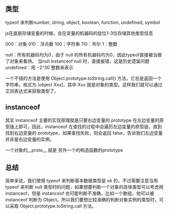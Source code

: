 ## 类型
typeof 来判断number, string, object, boolean, function, undefined, symbol 

js在底层存储变量的时候，会在变量的机器码的低位1-3位存储其他类型信息

000：对象
010：浮点数
100：字符串
110：布尔
1：整数

null：所有机器码均为0，由于 null 的所有机器码均为0，因此typeof直接被当做了对象来看待。 当null instanceof null  时，直接报错，这是历史遗留问题
undefined：用 −2^30 整数来表示

一个不错的方法是使用 Object.prototype.toString.call() 方法，它总是返回一个字符串，格式为 [object Xxx]，其中 Xxx 就是对象的类型。这样我们就可以通过正则表达式来获取类型了。

## instanceof
其实 instanceof 主要的实现原理就是只要右边变量的 prototype 在左边变量的原型链上即可。因此，instanceof 在查找的过程中会遍历左边变量的原型链，直到找到右边变量的 prototype，如果查找失败，则会返回 false，告诉我们左边变量并非是右边变量的实例。

一个对象的__proto__ 就是 另外一个的构造函数的prototype

## 总结
简单来说，我们使用 typeof 来判断基本数据类型是 ok 的，不过需要注意当用 typeof 来判断 null 类型时的问题，如果想要判断一个对象的具体类型可以考虑用 instanceof，但是 instanceof 也可能判断不准确，比如一个数组，他可以被 instanceof 判断为 Object。所以我们要想比较准确的判断对象实例的类型时，可以采取 Object.prototype.toString.call 方法。
  